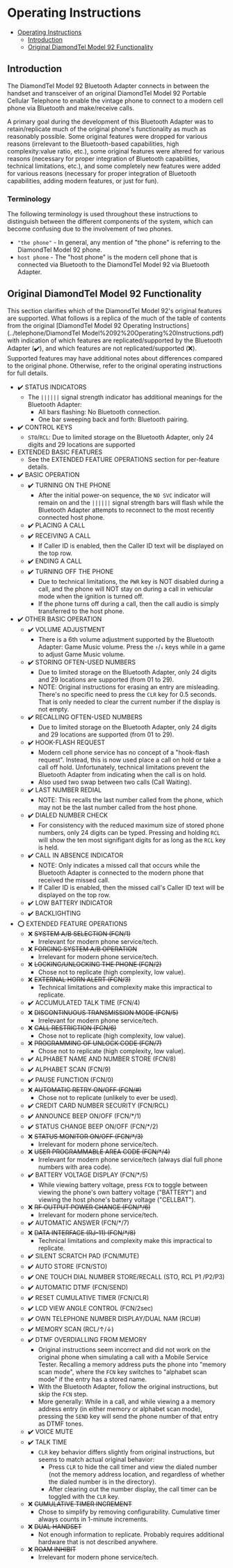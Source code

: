 # Operating Instructions

- [Operating Instructions](#operating-instructions)
  - [Introduction](#introduction)
  - [Original DiamondTel Model 92 Functionality](#original-diamondtel-model-92-functionality)
  
## Introduction

The DiamondTel Model 92 Bluetooth Adapter connects in between the handset and
transceiver of an original DiamondTel Model 92 Portable Cellular Telephone to
enable the vintage phone to connect to a modern cell phone via Bluetooth and
make/receive calls.

A primary goal during the development of this Bluetooth Adapter was to
retain/replicate much of the original phone's functionality as much as
reasonably possible. Some original features were dropped for various reasons
(irrelevant to the Bluetooth-based capabilities, high complexity:value ratio,
etc.), some original features were altered for various reasons (necessary for
proper integration of Bluetooth capabilities, technical limitations, etc.), and
some completely new features were added for various reasons (necessary for
proper integration of Bluetooth capabilities, adding modern features, or just
for fun).

### Terminology

The following terminology is used throughout these instructions to distinguish
between the different components of the system, which can become confusing due
to the involvement of two phones.

- `"the phone"` - In general, any mention of "the phone" is referring to the
DiamondTel Model 92 phone.
- `host phone` - The "host phone" is the modern cell phone that is connected via
Bluetooth to the DiamondTel Model 92 via Bluetooth Adapter.

## Original DiamondTel Model 92 Functionality

This section clarifies which of the DiamondTel Model 92's original features are
supported. What follows is a replica of the much of the table of contents from
the original
[DiamondTel Model 92 Operating Instructions](../telephone/DiamondTel Model%2092%20Operating%20Instructions.pdf)
with indication of which features are replicated/supported by the Bluetooth
Adapter (✔️), and which features are not replicated/supported (❌). Supported
features may have additional notes about differences compared to the original
phone. Otherwise, refer to the original operating instructions for full details.

 - ✔️ STATUS INDICATORS
    - The `||||||` signal strength indicator has additional meanings for the
    Bluetooth Adapter:
      - All bars flashing: No Bluetooth connection.
      - One bar sweeping back and forth: Bluetooth pairing.
 - ✔️ CONTROL KEYS
    - `STO`/`RCL`: Due to limited storage on the Bluetooth Adapter, only 24
    digits and 29 locations are supported
 - EXTENDED BASIC FEATURES
    - See the EXTENDED FEATURE OPERATIONS section for per-feature details.
 - ✔️ BASIC OPERATION
    - ✔️ TURNING ON THE PHONE
      - After the initial power-on sequence, the `NO SVC` indicator will remain
      on and the `||||||`  signal strength bars will flash while the Bluetooth
      Adapter attempts to reconnect to the most recently connected host phone.
    - ✔️ PLACING A CALL
    - ✔️ RECEIVING A CALL
      - If Caller ID is enabled, then the Caller ID text will be displayed on
      the top row.
    - ✔️ ENDING A CALL
    - ✔️ TURNING OFF THE PHONE
      - Due to technical limitations, the `PWR` key is NOT disabled during a
      call, and the phone will NOT stay on during a call in vehicular mode when
      the ignition is turned off.
      - If the phone turns off during a call, then the call audio is simply
      transferred to the host phone.
- ✔️ OTHER BASIC OPERATION
    - ✔️ VOLUME ADJUSTMENT
      - There is a 6th volume adjustment supported by the Bluetooth Adapter:
      Game Music volume. Press the `↑`/`↓` keys while in a game to adjust Game
      Music volume.
    - ✔️ STORING OFTEN-USED NUMBERS
      - Due to limited storage on the Bluetooth Adapter, only 24 digits and 29
      locations are supported (from 01 to 29). 
      - NOTE: Original instructions for erasing an entry are misleading. There's
      no specific need to press the `CLR` key for 0.5 seconds. That is only
      needed to clear the current number if the display is not empty.
    - ✔️ RECALLING OFTEN-USED NUMBERS
      - Due to limited storage on the Bluetooth Adapter, only 24 digits and 29
      locations are supported (from 01 to 29). 
    - ✔️ HOOK-FLASH REQUEST
      - Modern cell phone service has no concept of a "hook-flash request".
      Instead, this is now used place a call on hold or take a call off hold.
      Unfortunately, technical limitations prevent the Bluetooth Adapter from
      indicating when the call is on hold. 
      - Also used two swap between two calls (Call Waiting).
    - ✔️ LAST NUMBER REDIAL
      - NOTE: This recalls the last number called from the phone, which may not
      be the last number called from the host phone.
    - ✔️ DIALED NUMBER CHECK
      - For consistency with the reduced maximum size of stored phone numbers,
      only 24 digits can be typed. Pressing and holding `RCL` will show the ten
      most signifigant digits for as long as the `RCL` key is held.
    - ✔️ CALL IN ABSENCE INDICATOR
      - NOTE: Only indicates a missed call that occurs while the Bluetooth
      Adapter is connected to the modern phone that received the missed call.
      - If Caller ID is enabled, then the missed call's Caller ID text will be
      displayed on the top row.
    - ✔️ LOW BATTERY INDICATOR
    - ✔️ BACKLIGHTING
- ⭕ EXTENDED FEATURE OPERATIONS
    - ❌ ~~SYSTEM A/B SELECTION (FCN/1)~~
      - Irrelevant for modern phone service/tech.
    - ❌ ~~FORCING SYSTEM A/B OPERATION~~
      - Irrelevant for modern phone service/tech.
    - ❌ ~~LOCKING/UNLOCKING THE PHONE (FCN/2)~~
      - Chose not to replicate (high complexity, low value).
    - ❌ ~~EXTERNAL HORN ALERT (FCN/3)~~
      - Technical limitations and complexity make this impractical to replicate.
    - ✔️ ACCUMULATED TALK TIME (FCN/4)
    - ❌ ~~DISCONTINUOUS TRANSMISSION MODE (FCN/5)~~
      - Irrelevant for modern phone service/tech.
    - ❌ ~~CALL RESTRICTION (FCN/6)~~
      - Chose not to replicate (high complexity, low value).
    - ❌ ~~PROGRAMMING OF UNLOCK CODE (FCN/7)~~
      - Chose not to replicate (high complexity, low value).
    - ✔️ ALPHABET NAME AND NUMBER STORE (FCN/8)
    - ✔️ ALPHABET SCAN (FCN/9)
    - ✔️ PAUSE FUNCTION (FCN/0)
    - ❌ ~~AUTOMATIC RETRY ON/OFF (FCN/#)~~
      - Chose not to replicate (unlikely to ever be used).
    - ✔️ CREDIT CARD NUMBER SECURITY (FCN/RCL)
    - ✔️ ANNOUNCE BEEP ON/OFF (FCN/*/1)
    - ✔️ STATUS CHANGE BEEP ON/OFF (FCN/*/2)
    - ❌ ~~STATUS MONITOR ON/OFF (FCN/*/3)~~
      - Irrelevant for modern phone service/tech.
    - ❌ ~~USER PROGRAMMABLE AREA CODE (FCN/*/4)~~
      - Irrelevant for modern phone service/tech (always dial full phone numbers
      with area code).
    - ✔️ BATTERY VOLTAGE DISPLAY (FCN/*/5)
      - While viewing battery voltage, press `FCN` to toggle between viewing the
      phone's own battery voltage ("BATTERY") and viewing the host phone's
      battery voltage ("CELLBAT"). 
    - ❌ ~~RF OUTPUT POWER CHANGE (FCN/*/6)~~
      - Irrelevant for modern phone service/tech.
    - ✔️ AUTOMATIC ANSWER (FCN/*/7)
    - ❌ ~~DATA INTERFACE (RJ-11) (FCN/*/8)~~
      - Technical limitations and complexity make this impractical to replicate.
    - ✔️ SILENT SCRATCH PAD (FCN/MUTE)
    - ✔️ AUTO STORE (FCN/STO)
    - ✔️ ONE TOUCH DIAL NUMBER STORE/RECALL (STO, RCL P1 /P2/P3)
    - ✔️ AUTOMATIC DTMF (FCN/SEND)
    - ✔️ RESET CUMULATIVE TIMER (FCN/CLR)
    - ✔️ LCD VIEW ANGLE CONTROL (FCN/2sec)
    - ✔️ OWN TELEPHONE NUMBER DISPLAY/DUAL NAM (RCU#)
    - ✔️ MEMORY SCAN (RCL/↑/↓)
    - ✔️ DTMF OVERDIALLING FROM MEMORY
      - Original instructions seem incorrect and did not work on the original
      phone when simulating a call with a Mobile Service Tester. Recalling a
      memory address puts the phone into "memory scan mode", where the `FCN`
      key switches to "alphabet scan mode" if the entry has a stored name.
      - With the Bluetooth Adapter, follow the original instructions, but skip
      the `FCN` step. 
      - More generally: While in a call, and while viewing a a memory address
      entry (in either memory or alphabet scan mode), pressing the `SEND` key
      will send the phone number of that entry as DTMF tones. 
    - ✔️ VOICE MUTE
    - ✔️ TALK TIME
      - `CLR` key behavior differs slightly from original instructions, but
      seems to match actual original behavior: 
        - Press `CLR` to hide the call timer and view the dialed number (not the
        memory address location, and regardless of whether the dialed number is
        in the directory).
        - After clearing out the number display, the call timer can be toggled
        with the `CLR` key.
    - ❌ ~~CUMULATIVE TIMER INCREMENT~~
      - Chose to simplify by removing configurability. Cumulative timer always
      counts in 1-minute increments.
    - ❌ ~~DUAL HANDSET~~
      - Not enough information to replicate. Probably requires additional
      hardware that is not described anywhere.
    - ❌ ~~ROAM INHIBIT~~
      - Irrelevant for modern phone service/tech.
